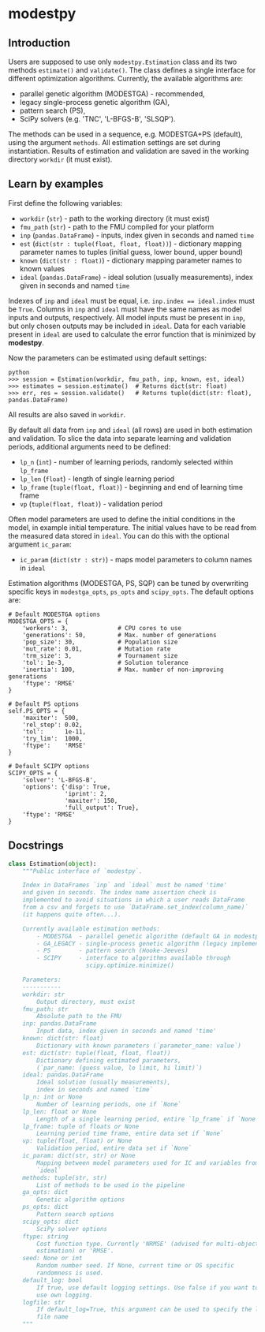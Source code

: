 # modestpy
## Introduction

Users are supposed to use only `modestpy.Estimation` class and its two
methods `estimate()` and `validate()`. The class defines a single interface
for different optimization algorithms. Currently, the available algorithms are:
- parallel genetic algorithm (MODESTGA) - recommended,
- legacy single-process genetic algorithm (GA),
- pattern search (PS),
- SciPy solvers (e.g. 'TNC', 'L-BFGS-B', 'SLSQP').

The methods can be used in a sequence, e.g. MODESTGA+PS (default),
using the argument `methods`. All estimation settings are set during instantiation.
Results of estimation and validation are saved in the working directory `workdir`
(it must exist).

## Learn by examples

First define the following variables:

* `workdir` (`str`) - path to the working directory (it must exist)
* `fmu_path` (`str`) - path to the FMU compiled for your platform
* `inp` (`pandas.DataFrame`) - inputs, index given in seconds and named `time`
* `est` (`dict(str : tuple(float, float, float))`) - dictionary mapping parameter names to tuples (initial guess, lower bound, upper bound)
* `known` (`dict(str : float)`) - dictionary mapping parameter names to known values
* `ideal` (`pandas.DataFrame`) - ideal solution (usually measurements), index given in seconds and named `time`

Indexes of `inp` and `ideal` must be equal, i.e. `inp.index == ideal.index` must be `True`.
Columns in `inp` and `ideal` must have the same names as model inputs and outputs, respectively.
All model inputs must be present in `inp`, but only chosen outputs may be included in `ideal`.
Data for each variable present in `ideal` are used to calculate the error function that is minimized by **modestpy**.

Now the parameters can be estimated using default settings:

```
python
>>> session = Estimation(workdir, fmu_path, inp, known, est, ideal)
>>> estimates = session.estimate()  # Returns dict(str: float)
>>> err, res = session.validate()   # Returns tuple(dict(str: float), pandas.DataFrame)
```

All results are also saved in `workdir`.

By default all data from `inp` and `ideal` (all rows) are used in both estimation and validation.
To slice the data into separate learning and validation periods, additional arguments need to be defined:

* `lp_n` (`int`) - number of learning periods, randomly selected within `lp_frame`
* `lp_len` (`float`) - length of single learning period
* `lp_frame` (`tuple(float, float)`) - beginning and end of learning time frame
* `vp` (`tuple(float, float)`) - validation period

Often model parameters are used to define the initial conditions in the model,
in example initial temperature. The initial values have to be read from the measured data stored in `ideal`.
You can do this with the optional argument `ic_param`:

* `ic_param` (`dict(str : str)`) - maps model parameters to column names in `ideal`

Estimation algorithms (MODESTGA, PS, SQP) can be tuned by overwriting specific keys in `modestga_opts`, `ps_opts` and `scipy_opts`.
The default options are:

```
# Default MODESTGA options
MODESTGA_OPTS = {
    'workers': 3,              # CPU cores to use
    'generations': 50,         # Max. number of generations
    'pop_size': 30,            # Population size
    'mut_rate': 0.01,          # Mutation rate
    'trm_size': 3,             # Tournament size
    'tol': 1e-3,               # Solution tolerance
    'inertia': 100,            # Max. number of non-improving generations
    'ftype': 'RMSE'
}

# Default PS options
self.PS_OPTS = {
    'maxiter':  500,
    'rel_step': 0.02,
    'tol':      1e-11,
    'try_lim':  1000,
    'ftype':    'RMSE'
}

# Default SCIPY options
SCIPY_OPTS = {
    'solver': 'L-BFGS-B',
    'options': {'disp': True,
                'iprint': 2,
                'maxiter': 150,
                'full_output': True},
    'ftype': 'RMSE'
}
```

## Docstrings

```python
class Estimation(object):
    """Public interface of `modestpy`.

    Index in DataFrames `inp` and `ideal` must be named 'time'
    and given in seconds. The index name assertion check is
    implemented to avoid situations in which a user reads DataFrame
    from a csv and forgets to use `DataFrame.set_index(column_name)`
    (it happens quite often...).

    Currently available estimation methods:
        - MODESTGA  - parallel genetic algorithm (default GA in modestpy)
        - GA_LEGACY - single-process genetic algorithm (legacy implementation, discouraged)
        - PS        - pattern search (Hooke-Jeeves)
        - SCIPY     - interface to algorithms available through
                      scipy.optimize.minimize()

    Parameters:
    -----------
    workdir: str
        Output directory, must exist
    fmu_path: str
        Absolute path to the FMU
    inp: pandas.DataFrame
        Input data, index given in seconds and named 'time'
    known: dict(str: float)
        Dictionary with known parameters (`parameter_name: value`)
    est: dict(str: tuple(float, float, float))
        Dictionary defining estimated parameters,
        (`par_name: (guess value, lo limit, hi limit)`)
    ideal: pandas.DataFrame
        Ideal solution (usually measurements),
        index in seconds and named `time`
    lp_n: int or None
        Number of learning periods, one if `None`
    lp_len: float or None
        Length of a single learning period, entire `lp_frame` if `None`
    lp_frame: tuple of floats or None
        Learning period time frame, entire data set if `None`
    vp: tuple(float, float) or None
        Validation period, entire data set if `None`
    ic_param: dict(str, str) or None
        Mapping between model parameters used for IC and variables from
        `ideal`
    methods: tuple(str, str)
        List of methods to be used in the pipeline
    ga_opts: dict
        Genetic algorithm options
    ps_opts: dict
        Pattern search options
    scipy_opts: dict
        SciPy solver options
    ftype: string
        Cost function type. Currently 'NRMSE' (advised for multi-objective
        estimation) or 'RMSE'.
    seed: None or int
        Random number seed. If None, current time or OS specific
        randomness is used.
    default_log: bool
        If true, use default logging settings. Use false if you want to
        use own logging.
    logfile: str
        If default_log=True, this argument can be used to specify the log
        file name
    """
```

